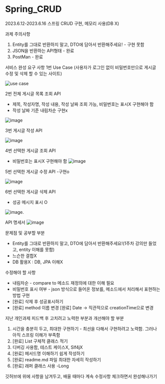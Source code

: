 # Spring_CRUD
2023.6.12-2023.6.16 스프링 CRUD 구현, 메모리 사용(DB X)

과제 주의사항
1. Entity를 그대로 반환하지 말고, DTO에 담아서 반환해주세요! - 구현 못함
2. JSON을 반환하는 API형태 - 완료
3. PostMan - 완료


서비스 완성 요구 사항
1번 Use Case (사용자가 로그인 없이 비밀번호만으로 게시글 수정 및 삭제 할 수 있는 사이트)

![use case](https://github.com/seed0335/Spring_CRUD/assets/127582298/6018f17e-aa73-4d59-9879-4082b2b02f54)

2번 전체 게시글 목록 조회 API
- 제목, 작성자명, 작성 내용, 작성 날짜 조회 가능, 비밀번호는 표시X 구현해야 함
- 작성 날짜 기준 내림차순 구현x

![image](https://github.com/seed0335/Spring_CRUD/assets/127582298/bc03cb1d-9deb-496b-b9fd-9223fd5a96f7)

3번 게시글 작성 API 

![image](https://github.com/seed0335/Spring_CRUD/assets/127582298/4ab10595-c302-4147-9679-c6bb1c20bf2c)

4번 선택한 게시글 조회 API
- 비밀번호는 표시X 구현해야 함
![image](https://github.com/seed0335/Spring_CRUD/assets/127582298/316c26f2-5312-48dc-9fce-821cc86ec9b1)

5번 선택한 게시글 수정 API -구현o

![image](https://github.com/seed0335/Spring_CRUD/assets/127582298/6a534771-58f8-4e5a-b69c-b65cae6c5a2c)

6번 선택한 게시글 삭제 API 
- 성공 메시지 표시 O

![image](https://github.com/seed0335/Spring_CRUD/assets/127582298/c2e917b4-72c4-4157-b425-ce3b9751953a).

API 명세서 
![image](https://github.com/seed0335/Spring_CRUD/assets/127582298/e9e79a0b-a87e-4a7e-a844-4c511cb24578)



문제점 및 공부할 부분
- Entity를 그대로 반환하지 말고, DTO에 담아서 반환해주세요!(1주차 강의만 들었고, entity 이해를 못함)
- 느슨한 결합X
- DB 활용X : DB, JPA 이해X

수정해야 할 사항
- 내림차순 - compare to 메소드 재정의에 대한 이해 필요
- 비밀번호 표시 여부 - json 방식으로 들어온 정보를, 메소드에서 처리해서 표현하는 방법 구현
- [완료] 삭제 후 성공표시하기 
- [완료] method 이름 변경
  [완료] Date -> 직관적으로 creationTime으로 변경

지난 개인과제 피드백 후 고치려고 노력한 부분과 개선해야 할 부분
1. 시간을 충분히 두고, 최대한 구현하기 - 최선을 다해서 구현하려고 노력함. 그러나 아직 스프링 이해가 부족함
2. [완료] List 구체적 클래스 적기
3. 디버깅 사용함, 테스트 케이스X, Slf4jX
4. [완료] 메서드명 이해하기 쉽게 작성하기
5. [완료] readme.md 파일 최대한 자세히 작성하기
6. [완료] 래퍼 클래스 사용 -Long

깃허브에 위에 사항을 남겨두고, 배울 때마다 계속 수정사항 체크하면서 완성해나가기 
